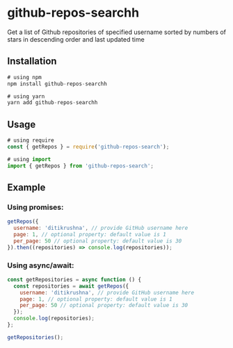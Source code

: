 # github-repos-searchh

Get a list of Github repositories of specified username sorted by numbers of stars in descending order and last updated time

## Installation

```js
# using npm
npm install github-repos-searchh

# using yarn
yarn add github-repos-searchh
```

## Usage

```js
# using require
const { getRepos } = require('github-repos-search');

# using import
import { getRepos } from 'github-repos-search';
```

## Example

### Using promises:

```js
getRepos({
  username: 'ditikrushna', // provide GitHub username here
  page: 1, // optional property: default value is 1
  per_page: 50 // optional property: default value is 30
}).then((repositories) => console.log(repositories));
```

### Using async/await:

```js
const getRepositories = async function () {
  const repositories = await getRepos({
    username: 'ditikrushna', // provide GitHub username here
    page: 1, // optional property: default value is 1
    per_page: 50 // optional property: default value is 30
  });
  console.log(repositories);
};

getRepositories();
```
